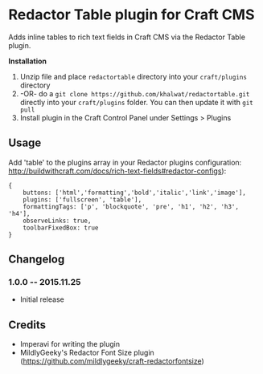 # Redactor Table plugin for Craft CMS

Adds inline tables to rich text fields in Craft CMS via the Redactor Table plugin.

**Installation**

1. Unzip file and place `redactortable` directory into your `craft/plugins` directory
2.  -OR- do a `git clone https://github.com/khalwat/redactortable.git` directly into your `craft/plugins` folder.  You can then update it with `git pull`
3. Install plugin in the Craft Control Panel under Settings > Plugins

## Usage

Add 'table' to the plugins array in your Redactor plugins configuration: http://buildwithcraft.com/docs/rich-text-fields#redactor-configs):

```
{
	buttons: ['html','formatting','bold','italic','link','image'],
	plugins: ['fullscreen', 'table'],
    formattingTags: ['p', 'blockquote', 'pre', 'h1', 'h2', 'h3', 'h4'],
    observeLinks: true,
	toolbarFixedBox: true
}
```

## Changelog

### 1.0.0 -- 2015.11.25

* Initial release

## Credits

* Imperavi for writing the plugin
* MildlyGeeky's Redactor Font Size plugin (https://github.com/mildlygeeky/craft-redactorfontsize)
